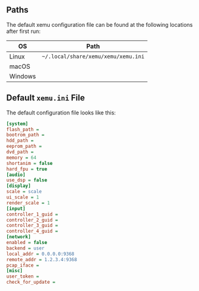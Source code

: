 ## Paths

The default xemu configuration file can be found at the following locations after first run:

| OS | Path |
|----|------|
| Linux | `~/.local/share/xemu/xemu/xemu.ini` |
| macOS |  |
| Windows |  |


## Default `xemu.ini` File

The default configuration file looks like this:

```ini
[system]
flash_path = 
bootrom_path = 
hdd_path = 
eeprom_path = 
dvd_path = 
memory = 64
shortanim = false
hard_fpu = true
[audio]
use_dsp = false
[display]
scale = scale
ui_scale = 1
render_scale = 1
[input]
controller_1_guid = 
controller_2_guid = 
controller_3_guid = 
controller_4_guid = 
[network]
enabled = false
backend = user
local_addr = 0.0.0.0:9368
remote_addr = 1.2.3.4:9368
pcap_iface = 
[misc]
user_token = 
check_for_update = 
```
